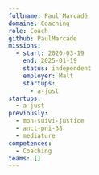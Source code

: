 ```yaml
---
fullname: Paul Marcadé
domaine: Coaching
role: Coach
github: PaulMarcade
missions:
  - start: 2020-03-19
    end: 2025-01-19
    status: independent
    employer: Malt
    startups:
      - a-just
startups:
  - a-just
previously:
  - mon-suivi-justice
  - anct-pni-38
  - mediature
competences:
  - Coaching
teams: []
---
```

